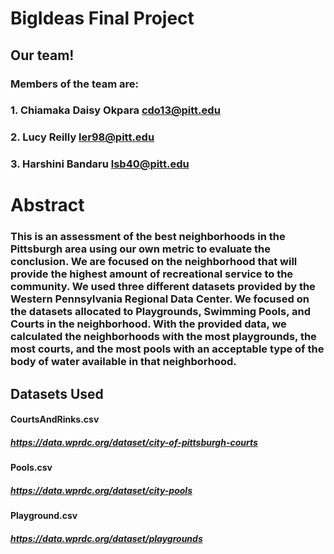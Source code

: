# BigIdeas Final Project

## Our team!

### Members of the team are:
### 1. Chiamaka Daisy Okpara cdo13@pitt.edu
### 2. Lucy Reilly           ler98@pitt.edu
### 3. Harshini Bandaru      lsb40@pitt.edu

# Abstract

### This is an assessment of the best neighborhoods in the Pittsburgh area using our own metric to evaluate the conclusion. We are focused on the neighborhood that will provide the highest amount of recreational service to the community. We used three different  datasets provided by the Western Pennsylvania Regional Data Center. We focused on the datasets allocated to Playgrounds, Swimming Pools, and Courts in the neighborhood. With the provided data, we calculated the neighborhoods with the most playgrounds, the most courts, and the most pools with an acceptable type of the body of water available in that neighborhood.


## Datasets Used
#### CourtsAndRinks.csv
##### https://data.wprdc.org/dataset/city-of-pittsburgh-courts
#### Pools.csv
##### https://data.wprdc.org/dataset/city-pools
#### Playground.csv
##### https://data.wprdc.org/dataset/playgrounds